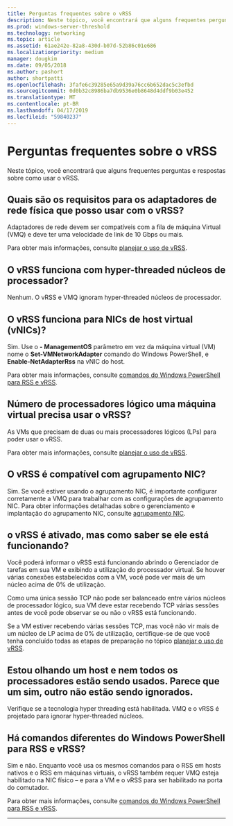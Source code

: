 ```yaml
---
title: Perguntas frequentes sobre o vRSS
description: Neste tópico, você encontrará que alguns frequentes perguntas e respostas sobre como usar o vRSS.
ms.prod: windows-server-threshold
ms.technology: networking
ms.topic: article
ms.assetid: 61ae242e-82a8-430d-b07d-52b86c01e686
ms.localizationpriority: medium
manager: dougkim
ms.date: 09/05/2018
ms.author: pashort
author: shortpatti
ms.openlocfilehash: 3fafe6c39285e65a9d39a76cc6b652dac5c3efbd
ms.sourcegitcommit: 0d0b32c8986ba7db9536e0b8648d4ddf9b03e452
ms.translationtype: MT
ms.contentlocale: pt-BR
ms.lasthandoff: 04/17/2019
ms.locfileid: "59840237"
---
```

# <a name="vrss-frequently-asked-questions"></a>Perguntas frequentes sobre o vRSS

Neste tópico, você encontrará que alguns frequentes perguntas e respostas sobre como usar o vRSS.

## <a name="what-are-the-requirements-for-the-physical-network-adapters-that-i-use-with-vrss"></a>Quais são os requisitos para os adaptadores de rede física que posso usar com o vRSS?

Adaptadores de rede devem ser compatíveis com a fila de máquina Virtual \(VMQ\) e deve ter uma velocidade de link de 10 Gbps ou mais.

Para obter mais informações, consulte [planejar o uso de vRSS](vrss-plan.md).

## <a name="does-vrss-work-with-hyper-threaded-processor-cores"></a>O vRSS funciona com hyper\-threaded núcleos de processador?

Nenhum. O vRSS e VMQ ignoram hyper\-threaded núcleos de processador.

## <a name="does-vrss-work-for-host-virtual-nics-vnics"></a>O vRSS funciona para NICs de host virtual \(vNICs\)?

Sim. Use o **- ManagementOS** parâmetro em vez da máquina virtual \(VM\) nome o **Set-VMNetworkAdapter** comando do Windows PowerShell, e  **Enable-NetAdapterRss** na vNIC do host.

Para obter mais informações, consulte [comandos do Windows PowerShell para RSS e vRSS](vrss-wps.md).

## <a name="how-many-logical-processors-does-a-vm-need-to-use-vrss"></a>Número de processadores lógico uma máquina virtual precisa usar o vRSS?

As VMs que precisam de duas ou mais processadores lógicos \(LPs\) para poder usar o vRSS.

Para obter mais informações, consulte [planejar o uso de vRSS](vrss-plan.md).

## <a name="is-vrss-compatible-with-nic-teaming"></a>O vRSS é compatível com agrupamento NIC?

Sim. Se você estiver usando o agrupamento NIC, é importante configurar corretamente a VMQ para trabalhar com as configurações de agrupamento NIC. Para obter informações detalhadas sobre o gerenciamento e implantação do agrupamento NIC, consulte [agrupamento NIC](https://docs.microsoft.com/windows-server/networking/technologies/nic-teaming/nic-teaming).

## <a name="vrss-is-enabled-but-how-do-i-know-if-it-is-working"></a>o vRSS é ativado, mas como saber se ele está funcionando? 

Você poderá informar o vRSS está funcionando abrindo o Gerenciador de tarefas em sua VM e exibindo a utilização do processador virtual. Se houver várias conexões estabelecidas com a VM, você pode ver mais de um núcleo acima de 0% de utilização.

Como uma única sessão TCP não pode ser balanceado entre vários núcleos de processador lógico, sua VM deve estar recebendo TCP várias sessões antes de você pode observar se ou não o vRSS está funcionando.

Se a VM estiver recebendo várias sessões TCP, mas você não vir mais de um núcleo de LP acima de 0% de utilização, certifique-se de que você tenha concluído todas as etapas de preparação no tópico [planejar o uso de vRSS](vrss-plan.md).

## <a name="im-looking-at-the-host-and-not-all-of-the-processors-are-being-used-it-looks-like-every-other-one-is-being-skipped"></a>Estou olhando um host e nem todos os processadores estão sendo usados. Parece que um sim, outro não estão sendo ignorados.
  
Verifique se a tecnologia hyper threading está habilitada. VMQ e o vRSS é projetado para ignorar hyper\-threaded núcleos.

## <a name="are-there-different-windows-powershell-commands-for-rss-and-vrss"></a>Há comandos diferentes do Windows PowerShell para RSS e vRSS?

Sim e não. Enquanto você usa os mesmos comandos para o RSS em hosts nativos e o RSS em máquinas virtuais, o vRSS também requer VMQ esteja habilitado na NIC físico – e para a VM e o vRSS para ser habilitado na porta do comutador.

Para obter mais informações, consulte [comandos do Windows PowerShell para RSS e vRSS](vrss-wps.md).

---
